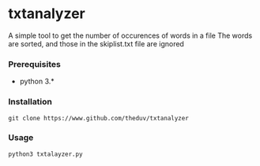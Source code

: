 # txtanalyzer
A simple tool to get the number of occurences of words in a file
The words are sorted, and those in the skiplist.txt file are ignored

### Prerequisites
* python 3.*

### Installation
`git clone https://www.github.com/theduv/txtanalyzer`

### Usage
`python3 txtalayzer.py`
